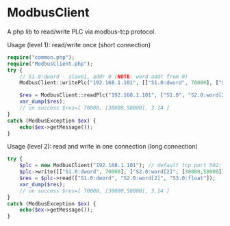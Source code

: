 # ModbusClient

A php lib to read/write PLC via modbus-tcp protocol.

Usage (level 1): read/write once (short connection)

```php
require("common.php");
require("ModbusClient.php");
try {
	// S1.0:dword - slave1, addr 0 (NOTE: word addr from 0)
	ModbusClient::writePlc("192.168.1.101", [["S1.0:dword", 70000], ["S2.0:word[2]", [30000,50000]], ["S3.0:float", 3.14]]);

	$res = ModbusClient::readPlc("192.168.1.101", ["S1.0", "S2.0:word[2]", "S3.0:float"]);
	var_dump($res);
	// on success $res=[ 70000, [30000,50000], 3.14 ]
}
catch (ModbusException $ex) {
	echo($ex->getMessage());
}
```

Usage (level 2): read and write in one connection (long connection)

```php
try {
	$plc = new ModbusClient("192.168.1.101"); // default tcp port 502: "192.168.1.101:502"
	$plc->write([["S1.0:dword", 70000], ["S2.0:word[2]", [30000,50000]], ["S3.0:float", 3.14]]);
	$res = $plc->read(["S1.0:dword", "S2.0:word[2]", "S3.0:float"]);
	var_dump($res);
	// on success $res=[ 70000, [30000,50000], 3.14 ]
}
catch (ModbusException $ex) {
	echo($ex->getMessage());
}
```
